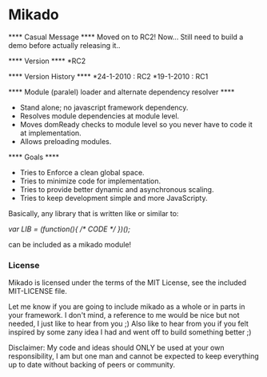 Mikado
=====

**** Casual Message ****
Moved on to RC2!
Now... Still need to build a demo before actually releasing it..

**** Version ****
*RC2

**** Version History ****
*24-1-2010 : RC2
*19-1-2010 : RC1

**** Module (paralel) loader and alternate dependency resolver ****

* Stand alone; no javascript framework dependency.
* Resolves module dependencies at module level.
* Moves domReady checks to module level so you never have to code it at implementation.
* Allows preloading modules.

**** Goals ****

* Tries to Enforce a clean global space.
* Tries to minimize code for implementation.
* Tries to provide better dynamic and asynchronous scaling.
* Tries to keep development simple and more JavaScripty.

Basically, any library that is written like or similar to:

*var LIB = (function(){ /\* CODE \*/ })();*

can be included as a mikado module!

### License ###

Mikado is licensed under the terms of the MIT License, see the included MIT-LICENSE file.

Let me know if you are going to include mikado as a whole or in parts in your framework.
I don't mind, a reference to me would be nice but not needed, I just like to hear from you ;)
Also like to hear from you if you felt inspired by some zany idea I had and went off to build 
something better ;)

Disclaimer: My code and ideas should ONLY be used at your own responsibility, I am but one man
and cannot be expected to keep everything up to date without backing of peers or community.
